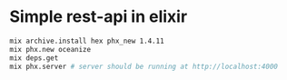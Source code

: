 # Simple rest-api in elixir  

```sh
mix archive.install hex phx_new 1.4.11  
mix phx.new oceanize
mix deps.get
mix phx.server # server should be running at http://localhost:4000
```
